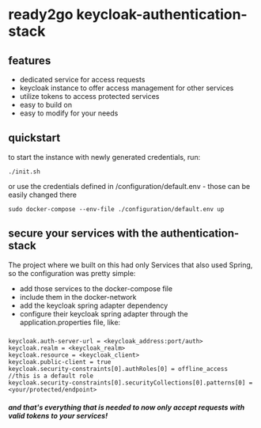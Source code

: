 # ready2go keycloak-authentication-stack


## features
- dedicated service for access requests
- keycloak instance to offer access management for other services
- utilize tokens to access protected services
- easy to build on 
- easy to modify for your needs

## quickstart
to start the instance with newly generated credentials, run:

    ./init.sh

or use the credentials defined in /configuration/default.env - those can be easily changed there

    sudo docker-compose --env-file ./configuration/default.env up

## secure your services with the authentication-stack

The project where we built on this had only Services that also used Spring, so the configuration was pretty simple:

- add those services to the docker-compose file
- include them in the docker-network 
- add the keycloak spring adapter dependency 
- configure their keycloak spring adapter through the application.properties file, like:              

#####
    keycloak.auth-server-url = <keycloak_address:port/auth>
    keycloak.realm = <keycloak_realm>
    keycloak.resource = <keycloak_client>
    keycloak.public-client = true
    keycloak.security-constraints[0].authRoles[0] = offline_access    //this is a default role
    keycloak.security-constraints[0].securityCollections[0].patterns[0] = <your/protected/endpoint>
    

#### *and that's everything that is needed to now only accept requests with valid tokens to your services!*
